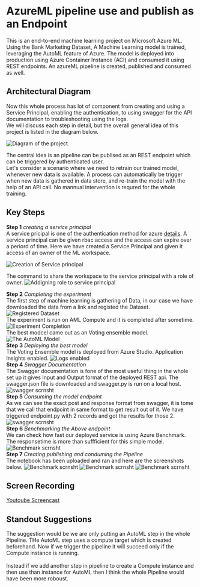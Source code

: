 # AzureML pipeline use and publish as an Endpoint

This is an end-to-end machine learning project on Microsoft Azure ML. Using the Bank Marketing Dataset, A Machine Learning model is trained, leveraging the AutoML feature of Azure. The model is deployed into production using Azure Container Instance (ACI) and consumed it using REST endpoints. An azureML pipeline is created, published and consumed as well.

## Architectural Diagram

Now this whole process has lot of component from creating and using a Service Principal, enabling the authentication, to using swagger for the API documentation to troubleshooting using the logs. <br>
We will discuss each step in detail, but the overall general idea of this project is listed in the diagram below. <br>

![Diagram of the project](./scrnshts/diagram.png)


The central idea is an pipeline can be publised as an REST endpoint which can be triggered by authenticated user. <br>
Let's consider a scenario where we need to retrain our trained model, whenever new data is available. A process can automatically be trigger when new data is gathered in data store, and re-train the model with the help of an API call. No mannual intervention is requred for the whole training. <br>

## Key Steps

**Step 1** *creating a service principal*<br>
A service pricipal is one of the authentication method for azure [details](https://docs.microsoft.com/en-us/azure/active-directory/develop/app-objects-and-service-principals). A service principal can be given rbac access and the access can expire over a periord of time. Here we have created a Service Principal and given it access of an owner of the ML workspace.

![Creation of Service principal](./scrnshts/SP_Creation.JPG)

The command to share the workspace to the service principal with a role of owner.
![Addigning role to service principal](./scrnshts/workspace_share.JPG)

**Step 2** *Completing the experiment*<br>
The first step of machine learning is gathering of Data, in our case we have downloaded the data from a link and registed the Dataset. <br>
![Registered Dataset](./scrnshts/Dataset.JPG)
<br>
The experiment is run on AML Compute and it is completed after sometime.
![Experiment Completion](./scrnshts/experiment_finished.JPG)
<br>
The best modcel came out as an Voting ensemble model.
![The AutoML Model](./scrnshts/Model.JPG)
<br>
**Step 3** *Deploying the best model*<br>
The Voting Ensemble model is deployed from Azure Studio. Application Insights enabled.
![Logs enabled](./scrnshts/insights_enabled.JPG)
<br>
**Step 4** *Swagger Documentation*<br>
The Swagger documentation is fone of the most useful thing in the whole set up it gives Input and Output format of the deployed REST api. The swagger.json file is downloaded and swagger.py is run on a local host.
![swagger scrnsht](./scrnshts/swagger.png)
<br>
**Step 5** *Consuming the model endpoint* <br>
As we can see the exact post and response format from swagger, it is tome that we call that endpoint in same format to get result out of it. We have triggered endpoint.py with 2 records and got the results for those 2.<br>
![swagger scrnsht](./scrnshts/endpoint.JPG)
<br>
**Step 6** *Benchmarking the Above endpoint* <br>
We can check how fast our deployed service is using Azure Benchmark. The responsetime is more than suffficient for this simple model.
![Benchmark scrnsht](./scrnshts/benchmark.JPG)
<br>
**Step 7** *Creating publishing and conduming the Pipeline* <br>
The notebook has been uploaded and ran and here are the screenshots below.
![Benchmark scrnsht](./scrnshts/pipeline.JPG)
![Benchmark scrnsht](./scrnshts/PipelineEP.JPG)
![Benchmark scrnsht](./scrnshts/Pipeline3.JPG)


## Screen Recording
[Youtoube Screencast](https://youtu.be/FA-E4cRuQWY)

## Standout Suggestions
The suggestion would be we are only putting an AutoML step in the whole Pipeline. THe AutoML step uses a compute target which is created beforehand. Now if we trigger the pipeline it will succeed only if the Compute instance is running.<br>
<br>
Instead if we add another step in pipeline to create a Compute instance and then use than instance for AutoML then I think the whole Pipeline would have been more roboust.
